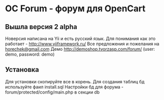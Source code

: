 OC Forum - форум для OpenCart
========

Вышла версия 2 alpha
---------------------
Новерсия написана на Yii и есть русский язык. Для понимания как это работает - http://www.yiiframework.ru/ Все предложения и пожелания на horechek@gmail.com
Демо http://demoshop.tvorzasp.com/forum/ (user: demo, password: demo)

Установка 
---------
Для установки скопируйте все в корень. Для создания таблиц бд используйте фаил install.sql
Настройки бд для форума - forum/protected/config/main.php в секции db